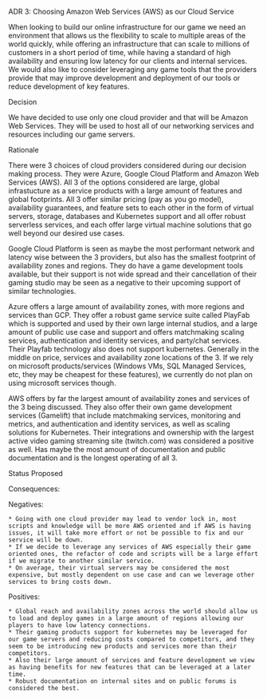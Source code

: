 ADR 3: Choosing Amazon Web Services (AWS) as our Cloud Service

When looking to build our online infrastructure for our game we need an environment that allows us the flexibility to scale to multiple areas of the world quickly, while offering an infrastructure that can scale to millions of customers in a short period of time, while having a standard of high availability and ensuring low latency for our clients and internal services.  We would also like to consider leveraging any game tools that the providers provide that may improve development and deployment of our tools or reduce development of key features.

Decision

We have decided to use only one cloud provider and that will be Amazon Web Services.  They will be used to host all of our networking services and resources including our game servers.

Rationale

There were 3 choices of cloud providers considered during our decision making process.  They were Azure, Google Cloud Platform and Amazon Web Services (AWS).  All 3 of the options considered are large, global infrastucture as a service products with a large amount of features and global footprints.  All 3 offer similar pricing (pay as you go model), availability guarantees, and feature sets to each other in the form of virtual servers, storage, databases and Kubernetes support and all offer robust serverless services, and each offer large virtual machine solutions that go well beyond our desired use cases.

Google Cloud Platform is seen as maybe the most performant network and latency wise between the 3 providers, but also has the smallest footprint of availability zones and regions.  They do have a game development tools available, but their support is not wide spread and their cancellation of their gaming studio may be seen as a negative to their upcoming support of similar technologies.

Azure offers a large amount of availability zones, with more regions and services than GCP.  They offer a robust game service suite called PlayFab which is supported and used by their own large internal studios, and a large amount of public use case and support and offers matchmaking scaling services, authentication and identity services, and party/chat services.  Their Playfab technology also does not support kubernetes.  Generally in the middle on price, services and availability zone locations of the 3.  If we rely on microsoft products/services (Windows VMs, SQL Managed Services, etc, they may be cheapest for these features), we currently do not plan on using microsoft services though.

AWS offers by far the largest amount of availability zones and services of the 3 being discussed.  They also offer their own game development services (Gamelift) that include matchmaking services, monitoring and metrics, and authentication and identity services, as well as scaling solutions for Kubernetes.  Their integrations and ownership with the largest active video gaming streaming site (twitch.com) was considered a positive as well.  Has maybe the most amount of documentation and public documentation and is the longest operating of all 3.

Status
Proposed

Consequences:

Negatives:
    
    * Going with one cloud provider may lead to vendor lock in, most scripts and knowledge will be more AWS oriented and if AWS is having issues, it will take more effort or not be possible to fix and our service will be down.  
    * If we decide to leverage any services of AWS especially their game oriented ones, the refactor of code and scripts will be a large effort if we migrate to another similar service.
    * On average, their virtual servers may be considered the most expensive, but mostly dependent on use case and can we leverage other services to bring costs down.

Positives:
    
    * Global reach and availability zones across the world should allow us to load and deploy games in a large amount of regions allowing our players to have low latency connections.  
    * Their gaming products support for kubernetes may be leveraged for our game servers and reducing costs compared to competitors, and they seem to be introducing new products and services more than their competitors.  
    * Also their large amount of services and feature development we view as having benefits for new features that can be leveraged at a later time.  
    * Robust documentation on internal sites and on public forums is considered the best. 
